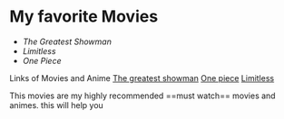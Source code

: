 # **My favorite Movies**
- *The Greatest Showman*
- *Limitless*
- *One Piece*

Links of Movies and Anime
  [The greatest showman](https://www.imdb.com/title/tt1485796/)
  [One piece]([https://www.imdb.com/title/tt1485796/](https://www.crunchyroll.com/series/GRMG8ZQZR/one-piece?srsltid=AfmBOoqL0hwbcqS-f8fpg6pep-ZnvtVygN_hyjeDIMa5-6v8IOF7rmhH))
  [Limitless]([https://www.imdb.com/title/tt1485796/](https://www.imdb.com/title/tt4422836/))

This movies are my highly recommended ==must watch== movies and animes.
this will help you
